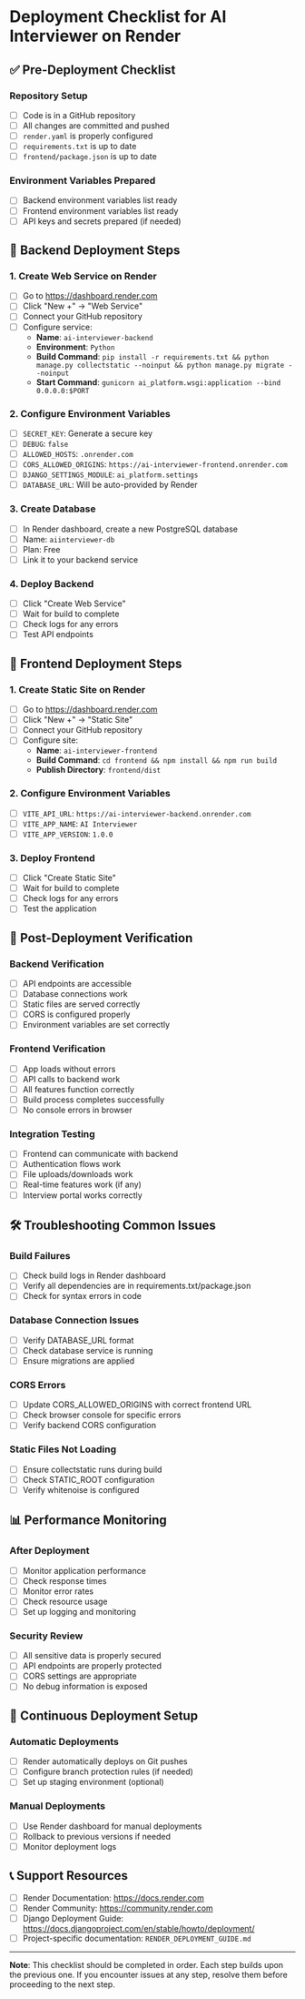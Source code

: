# Deployment Checklist for AI Interviewer on Render

## ✅ Pre-Deployment Checklist

### Repository Setup
- [ ] Code is in a GitHub repository
- [ ] All changes are committed and pushed
- [ ] `render.yaml` is properly configured
- [ ] `requirements.txt` is up to date
- [ ] `frontend/package.json` is up to date

### Environment Variables Prepared
- [ ] Backend environment variables list ready
- [ ] Frontend environment variables list ready
- [ ] API keys and secrets prepared (if needed)

## 🚀 Backend Deployment Steps

### 1. Create Web Service on Render
- [ ] Go to https://dashboard.render.com
- [ ] Click "New +" → "Web Service"
- [ ] Connect your GitHub repository
- [ ] Configure service:
  - **Name**: `ai-interviewer-backend`
  - **Environment**: `Python`
  - **Build Command**: `pip install -r requirements.txt && python manage.py collectstatic --noinput && python manage.py migrate --noinput`
  - **Start Command**: `gunicorn ai_platform.wsgi:application --bind 0.0.0.0:$PORT`

### 2. Configure Environment Variables
- [ ] `SECRET_KEY`: Generate a secure key
- [ ] `DEBUG`: `false`
- [ ] `ALLOWED_HOSTS`: `.onrender.com`
- [ ] `CORS_ALLOWED_ORIGINS`: `https://ai-interviewer-frontend.onrender.com`
- [ ] `DJANGO_SETTINGS_MODULE`: `ai_platform.settings`
- [ ] `DATABASE_URL`: Will be auto-provided by Render

### 3. Create Database
- [ ] In Render dashboard, create a new PostgreSQL database
- [ ] Name: `aiinterviewer-db`
- [ ] Plan: Free
- [ ] Link it to your backend service

### 4. Deploy Backend
- [ ] Click "Create Web Service"
- [ ] Wait for build to complete
- [ ] Check logs for any errors
- [ ] Test API endpoints

## 🎨 Frontend Deployment Steps

### 1. Create Static Site on Render
- [ ] Go to https://dashboard.render.com
- [ ] Click "New +" → "Static Site"
- [ ] Connect your GitHub repository
- [ ] Configure site:
  - **Name**: `ai-interviewer-frontend`
  - **Build Command**: `cd frontend && npm install && npm run build`
  - **Publish Directory**: `frontend/dist`

### 2. Configure Environment Variables
- [ ] `VITE_API_URL`: `https://ai-interviewer-backend.onrender.com`
- [ ] `VITE_APP_NAME`: `AI Interviewer`
- [ ] `VITE_APP_VERSION`: `1.0.0`

### 3. Deploy Frontend
- [ ] Click "Create Static Site"
- [ ] Wait for build to complete
- [ ] Check logs for any errors
- [ ] Test the application

## 🔧 Post-Deployment Verification

### Backend Verification
- [ ] API endpoints are accessible
- [ ] Database connections work
- [ ] Static files are served correctly
- [ ] CORS is configured properly
- [ ] Environment variables are set correctly

### Frontend Verification
- [ ] App loads without errors
- [ ] API calls to backend work
- [ ] All features function correctly
- [ ] Build process completes successfully
- [ ] No console errors in browser

### Integration Testing
- [ ] Frontend can communicate with backend
- [ ] Authentication flows work
- [ ] File uploads/downloads work
- [ ] Real-time features work (if any)
- [ ] Interview portal works correctly

## 🛠️ Troubleshooting Common Issues

### Build Failures
- [ ] Check build logs in Render dashboard
- [ ] Verify all dependencies are in requirements.txt/package.json
- [ ] Check for syntax errors in code

### Database Connection Issues
- [ ] Verify DATABASE_URL format
- [ ] Check database service is running
- [ ] Ensure migrations are applied

### CORS Errors
- [ ] Update CORS_ALLOWED_ORIGINS with correct frontend URL
- [ ] Check browser console for specific errors
- [ ] Verify backend CORS configuration

### Static Files Not Loading
- [ ] Ensure collectstatic runs during build
- [ ] Check STATIC_ROOT configuration
- [ ] Verify whitenoise is configured

## 📊 Performance Monitoring

### After Deployment
- [ ] Monitor application performance
- [ ] Check response times
- [ ] Monitor error rates
- [ ] Check resource usage
- [ ] Set up logging and monitoring

### Security Review
- [ ] All sensitive data is properly secured
- [ ] API endpoints are properly protected
- [ ] CORS settings are appropriate
- [ ] No debug information is exposed

## 🔄 Continuous Deployment Setup

### Automatic Deployments
- [ ] Render automatically deploys on Git pushes
- [ ] Configure branch protection rules (if needed)
- [ ] Set up staging environment (optional)

### Manual Deployments
- [ ] Use Render dashboard for manual deployments
- [ ] Rollback to previous versions if needed
- [ ] Monitor deployment logs

## 📞 Support Resources

- [ ] Render Documentation: https://docs.render.com
- [ ] Render Community: https://community.render.com
- [ ] Django Deployment Guide: https://docs.djangoproject.com/en/stable/howto/deployment/
- [ ] Project-specific documentation: `RENDER_DEPLOYMENT_GUIDE.md`

---

**Note**: This checklist should be completed in order. Each step builds upon the previous one. If you encounter issues at any step, resolve them before proceeding to the next step.



